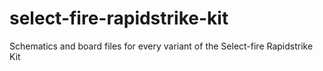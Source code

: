 # select-fire-rapidstrike-kit
Schematics and board files for every variant of the Select-fire Rapidstrike Kit
